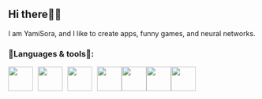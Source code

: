 <h2>Hi there👋🏻</h2>

I am YamiSora, and I like to create apps, funny games, and neural networks.



### 🚀Languages & tools🚀:
<div style="display: flex;"> 
    <img src="https://github.com/Kepler-nn/Kepler-nn/assets/153543216/cda627c8-24dd-4f98-bb22-299c273d0234" style="width:50px; height:auto; margin-right:10px;">
    <img src="https://github.com/Kepler-nn/Kepler-nn/assets/153543216/517bd614-41d2-41c2-b850-6457ed374505" style="width:50px; height:auto; margin-right:10px;">
    <img src="https://github.com/Kepler-nn/Kepler-nn/assets/153543216/cf20ff74-c5eb-44d2-b77b-bb28e95d2b83" style="width:50px; height:auto; margin-right:10px;">
    <img src="https://github.com/Kepler-nn/Kepler-nn/assets/153543216/6b04d387-fc3f-4a1d-b3db-eab497175a73" style="width:50px; height:auto;">
    <img src="https://github.com/Kepler-nn/Kepler-nn/assets/153543216/e5a03678-7edf-4d5b-8a9a-aa81f374b40a" style="width:50px; height:auto;">
    <img src="https://github.com/Kepler-nn/Kepler-nn/assets/153543216/bada25d7-e15d-4ff3-8e2d-8ecb61d54cdc" style="width:50px; height:auto;">
    <img src="https://github.com/Kepler-nn/Kepler-nn/assets/153543216/31379ee7-f609-4c3f-b20d-c17a8fcdf94b)" style="width:50px; height:auto;">
</div>
